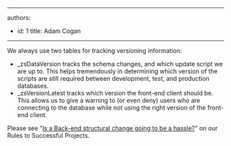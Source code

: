 

---
authors:
  - id: 1
    title: Adam Cogan
---




<span class='intro'> 
  <p>​We always use two tables for tracking versioning information&#58;<br></p>
<ul>
    <li>_zsDataVersion tracks the schema changes, and which update script we are up to. This helps tremendously in determining which version of the scripts are still required between development, test, and production databases. </li>
    <li>_zsVersionLatest tracks which version the front-end client should be. This allows us to give a warning to (or even deny) users who are connecting to the database while not using the right version of the front-end client.<br></li>
</ul>

 </span>

<p>Please see &quot;<a href="/_layouts/15/FIXUPREDIRECT.ASPX?WebId=3dfc0e07-e23a-4cbb-aac2-e778b71166a2&amp;TermSetId=07da3ddf-0924-4cd2-a6d4-a4809ae20160&amp;TermId=8c1a4352-348d-48d7-931a-9e6da2b8f8b2">Is a Back-end structural change going to be a hassle?</a>&quot; on our Rules to Successful Projects.​<br></p>


